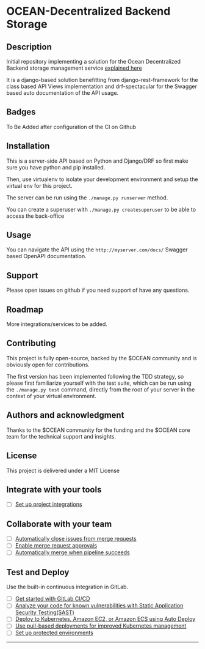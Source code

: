 # OCEAN-Decentralized Backend Storage

## Description
Initial repository implementing a solution for the Ocean Decentralized Backend storage management service [explained here](https://github.com/oceanprotocol/decentralized_storage_backend/issues/1)

It is a django-based solution benefitting from django-rest-framework for the class based API Views implementation and drf-spectacular for the Swagger based auto documentation of the API usage. 

## Badges
To Be Added after configuration of the CI on Github

## Installation
This is a server-side API based on Python and Django/DRF so first make sure you have python and pip installed.

Then, use virtualenv to isolate your development environment and setup the virtual env for this project.

The server can be run using the `./manage.py runserver` method.

You can create a superuser with `./manage.py createsuperuser` to be able to access the back-office

## Usage
You can navigate the API using the `http://myserver.com/docs/` Swagger based OpenAPI documentation.

## Support
Please open issues on github if you need support of have any questions.

## Roadmap
More integrations/services to be added.

## Contributing
This project is fully open-source, backed by the $OCEAN community and is obviously open for contributions.

The first version has been implemented following the TDD strategy, so please first familiarize yourself with the test suite, which can be run using the `./manage.py test` command, directly from the root of your server in the context of your virtual environment.

## Authors and acknowledgment
Thanks to the $OCEAN community for the funding and the $OCEAN core team for the technical support and insights.

## License
This project is delivered under a MIT License

## Integrate with your tools

- [ ] [Set up project integrations](https://git.startinblox.com/applications/oceandbs/ocean-dbs/-/settings/integrations)

## Collaborate with your team

- [ ] [Automatically close issues from merge requests](https://docs.gitlab.com/ee/user/project/issues/managing_issues.html#closing-issues-automatically)
- [ ] [Enable merge request approvals](https://docs.gitlab.com/ee/user/project/merge_requests/approvals/)
- [ ] [Automatically merge when pipeline succeeds](https://docs.gitlab.com/ee/user/project/merge_requests/merge_when_pipeline_succeeds.html)

## Test and Deploy

Use the built-in continuous integration in GitLab.

- [ ] [Get started with GitLab CI/CD](https://docs.gitlab.com/ee/ci/quick_start/index.html)
- [ ] [Analyze your code for known vulnerabilities with Static Application Security Testing(SAST)](https://docs.gitlab.com/ee/user/application_security/sast/)
- [ ] [Deploy to Kubernetes, Amazon EC2, or Amazon ECS using Auto Deploy](https://docs.gitlab.com/ee/topics/autodevops/requirements.html)
- [ ] [Use pull-based deployments for improved Kubernetes management](https://docs.gitlab.com/ee/user/clusters/agent/)
- [ ] [Set up protected environments](https://docs.gitlab.com/ee/ci/environments/protected_environments.html)

***